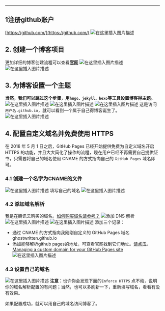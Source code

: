 ----

## 1注册github账户
[https://github.com/](https://github.com/)
![在这里插入图片描述](https://i-blog.csdnimg.cn/blog_migrate/6bbcda55441e82c39e4603a44e31afa1.png)
## 2. 创建一个博客项目
更加详细的博客创建流程可以查看[**官网**](https://help.github.com/cn/github/working-with-github-pages/creating-a-github-pages-site)
![在这里插入图片描述](https://i-blog.csdnimg.cn/blog_migrate/cbd4fd5a5d07748c0a893042ad53e4ad.png)
![在这里插入图片描述](https://i-blog.csdnimg.cn/blog_migrate/22d9314e627dcf74d4c8554999a49ce1.png)
## 3. 为博客设置一个主题
**当然，我们可以跳过这个步骤，用`hugo、jekyll、hexo`等工具设置博客得主题。**
![在这里插入图片描述](https://i-blog.csdnimg.cn/blog_migrate/9b7e846e73856df4a2d613f7135c9041.png)
![在这里插入图片描述](https://i-blog.csdnimg.cn/blog_migrate/54dce606f37d352932f22281a5e2d1a3.png)
![在这里插入图片描述](https://i-blog.csdnimg.cn/blog_migrate/1092613592ee841b501ca2896352294a.png)
这是访问`用户名.github.io`，就可以看到一个属于自己得博客诞生了。
![在这里插入图片描述](https://i-blog.csdnimg.cn/blog_migrate/9f243ce5c9c5a917e8d45c8be440da3d.png)
## 4. 配置自定义域名并免费使用 HTTPS
在 2018 年 5 月 1 日之后，GitHub Pages 已经开始提供免费为自定义域名开启 HTTPS 的功能，并且大大简化了操作的流程，现在用户已经不再需要自己提供证书，只需要将自己的域名使用 CNAME 的方式指向自己的 `GitHub Pages` 域名即可。

### 4.1 创建一个名字为CNAME的文件
![在这里插入图片描述](https://i-blog.csdnimg.cn/blog_migrate/81668fe952c77cbca2b5dd7ac16bc64a.png)
填写自己的域名
![在这里插入图片描述](https://i-blog.csdnimg.cn/blog_migrate/ec0484646c33c81cbdc017f0a1cda414.png)
### 4.2 添加域名解析
我是在腾讯云购买的域名。[如何购买域名请参考？](https://blog.csdn.net/xixihahalelehehe/article/details/106965024)
![添加 DNS 解析](https://i-blog.csdnimg.cn/blog_migrate/843b9c4730fa50f87cb0be17e01e229d.png)
![在这里插入图片描述](https://i-blog.csdnimg.cn/blog_migrate/70862f23e7ce403dc3a449d53460e33a.png)
![在这里插入图片描述](https://i-blog.csdnimg.cn/blog_migrate/83c1e3732b5cf5aa0d734e5b3d6bc614.png)
添加三个记录：

 - 通过 CNAME 的方式指向我刚刚自定义的 GitHub Pages 域名 ghostwritten.github.io
 - 添加能够解析github pages的地址，可查看官网找到它们地址。[请点击](https://help.github.com/cn/github/working-with-github-pages/securing-your-github-pages-site-with-https)。
[Managing a custom domain for your GitHub Pages site](https://docs.github.com/en/free-pro-team@latest/github/working-with-github-pages/managing-a-custom-domain-for-your-github-pages-site#configuring-an-apex-domain)
![在这里插入图片描述](https://i-blog.csdnimg.cn/blog_migrate/8582eccba5db841c6ca90dff2917cc77.png)
### 4.3 设置自己的域名
![在这里插入图片描述](https://i-blog.csdnimg.cn/blog_migrate/402decdeed815747e391eb6da98f01e5.png)
**注意**：也许你会发现下面的`Enforce HTTPS` 点不动，说明你的域名解析配置的有问题；当然，也可以多刷新一下，重新填写域名，看看有没有效果。

如果配置成功，就可以用自己的域名访问博客了。
